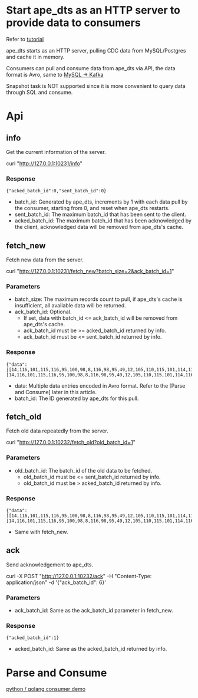 # Start ape_dts as an HTTP server to provide data to consumers

Refer to [tutorial](/docs/en/tutorial/mysql_to_http_server_consumer.md)

ape_dts starts as an HTTP server, pulling CDC data from MySQL/Postgres and cache it in memory. 

Consumers can pull and consume data from ape_dts via API, the data format is Avro, same to [MySQL -> Kafka](/docs/en/consumer/kafka_consumer.md)

Snapshot task is NOT supported since it is more convenient to query data through SQL and consume.

# Api

## info
Get the current information of the server.

curl "http://127.0.0.1:10231/info"

### Response
```
{"acked_batch_id":0,"sent_batch_id":0}
```

- batch_id: Generated by ape_dts, increments by 1 with each data pull by the consumer, starting from 0, and reset when ape_dts restarts.
- sent_batch_id: The maximum batch_id that has been sent to the client.
- acked_batch_id: The maximum batch_id that has been acknowledged by the client, acknowledged data will be removed from ape_dts's cache.

## fetch_new
Fetch new data from the server.

curl "http://127.0.0.1:10231/fetch_new?batch_size=2&ack_batch_id=1"

### Parameters
- batch_size: The maximum records count to pull, if ape_dts's cache is insufficient, all available data will be returned.
- ack_batch_id: Optional.
    - If set, data with batch_id <= ack_batch_id will be removed from ape_dts's cache.
    - ack_batch_id must be >= acked_batch_id returned by info.
    - ack_batch_id must be <= sent_batch_id returned by info.

### Response

```
{"data":[[14,116,101,115,116,95,100,98,8,116,98,95,49,12,105,110,115,101,114,116,2,4,4,105,100,6,105,110,116,8,76,111,110,103,10,118,97,108,117,101,6,105,110,116,8,76,111,110,103,0,0,2,4,4,105,100,4,2,10,118,97,108,117,101,4,2,0,0],[14,116,101,115,116,95,100,98,8,116,98,95,49,12,105,110,115,101,114,116,2,4,4,105,100,6,105,110,116,8,76,111,110,103,10,118,97,108,117,101,6,105,110,116,8,76,111,110,103,0,0,2,4,4,105,100,4,4,10,118,97,108,117,101,4,4,0,0]],"batch_id":1}
```

- data: Multiple data entries encoded in Avro format. Refer to the [Parse and Consume] later in this article.
- batch_id: The ID generated by ape_dts for this pull.

## fetch_old

Fetch old data repeatedly from the server.

curl "http://127.0.0.1:10232/fetch_old?old_batch_id=1"

### Parameters

- old_batch_id: The batch_id of the old data to be fetched.
    - old_batch_id must be <= sent_batch_id returned by info.
    - old_batch_id must be > acked_batch_id returned by info.

### Response

```
{"data":[[14,116,101,115,116,95,100,98,8,116,98,95,49,12,105,110,115,101,114,116,2,4,4,105,100,6,105,110,116,8,76,111,110,103,10,118,97,108,117,101,6,105,110,116,8,76,111,110,103,0,0,2,4,4,105,100,4,2,10,118,97,108,117,101,4,2,0,0],[14,116,101,115,116,95,100,98,8,116,98,95,49,12,105,110,115,101,114,116,2,4,4,105,100,6,105,110,116,8,76,111,110,103,10,118,97,108,117,101,6,105,110,116,8,76,111,110,103,0,0,2,4,4,105,100,4,4,10,118,97,108,117,101,4,4,0,0]],"batch_id":1}
```

- Same with fetch_new.

## ack

Send acknowledgement to ape_dts.

curl -X POST "http://127.0.0.1:10232/ack" -H "Content-Type: application/json" -d '{"ack_batch_id": 6}'

### Parameters

- ack_batch_id: Same as the ack_batch_id parameter in fetch_new.

### Response
```
{"acked_batch_id":1}
```

- acked_batch_id: Same as the acked_batch_id returned by info.


# Parse and Consume

[python / golang consumer demo](https://github.com/apecloud/ape_dts_consumer_demo)